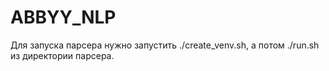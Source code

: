 # ABBYY_NLP
Для запуска парсера нужно запустить ./create_venv.sh, а потом ./run.sh из директории парсера.

